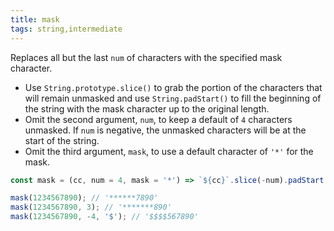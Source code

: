 ```yaml
---
title: mask
tags: string,intermediate
---
```


Replaces all but the last `num` of characters with the specified mask character.

- Use `String.prototype.slice()` to grab the portion of the characters that will remain unmasked and use `String.padStart()` to fill the beginning of the string with the mask character up to the original length.
- Omit the second argument, `num`, to keep a default of `4` characters unmasked. If `num` is negative, the unmasked characters will be at the start of the string.
- Omit the third argument, `mask`, to use a default character of `'*'` for the mask.

```js
const mask = (cc, num = 4, mask = '*') => `${cc}`.slice(-num).padStart(`${cc}`.length, mask);
```

```js
mask(1234567890); // '******7890'
mask(1234567890, 3); // '*******890'
mask(1234567890, -4, '$'); // '$$$$567890'
```
